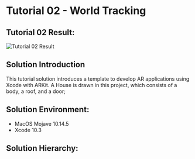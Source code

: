 Tutorial 02 - World Tracking
====================

## Tutorial 02 Result:
![Tutorial 02 Result](https://github.com/jingyangcarl/Resources/blob/master/ARKitTutorial/Tutorial02_WorldTracking/result.gif)

## Solution Introduction
This tutorial solution introduces a template to develop AR applications using Xcode with ARKit. A House is drawn in this project, which consists of a body, a roof, and a door;

## Solution Environment:
* MacOS Mojave 10.14.5
* Xcode 10.3

## Solution Hierarchy:
